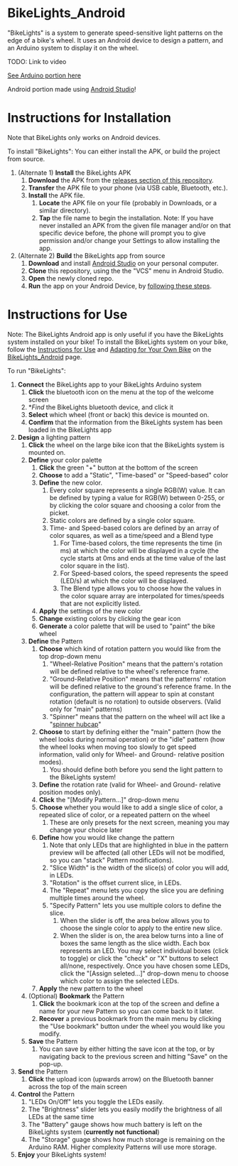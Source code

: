 # BikeLights_Android

"BikeLights" is a system to generate speed-sensitive light patterns on the edge of a bike's wheel.  It uses an Android device to design a pattern, and an Arduino system to display it on the wheel.

TODO:  Link to video

[See Arduino portion here](https://github.com/samuelgbrown/BikeLights_Arduino)

Android portion made using [Android Studio](https://developer.android.com/studio)!

# Instructions for Installation
Note that BikeLights only works on Android devices.

To install "BikeLights":
You can either install the APK, or build the project from source.
1. (Alternate 1) **Install** the BikeLights APK
    1. **Download** the APK from the [releases section of this repository](https://github.com/samuelgbrown/BikeLights_Android/releases).
    2. **Transfer** the APK file to your phone (via USB cable, Bluetooth, etc.).
    3. **Install** the APK file.
        1. **Locate** the APK file on your file (probably in Downloads, or a similar directory).
        2. **Tap** the file name to begin the installation. Note: If you have never installed an APK from the given file manager and/or on that specific device before, the phone will prompt you to give permission and/or change your Settings to allow installing the app.
2. (Alternate 2) **Build** the BikeLights app from source
    1. **Download** and install [Android Studio](https://developer.android.com/studio) on your personal computer.
    2. **Clone** this repository, using the the "VCS" menu in Android Studio.
    3. **Open** the newly cloned repo.
    4. **Run** the app on your Android Device, by [following these steps](https://developer.android.com/studio/run/device).

# Instructions for Use
Note: The BikeLights Android app is only useful if you have the BikeLights system installed on your bike!  To install the BikeLights system on your bike, follow the [Instructions for Use](https://github.com/samuelgbrown/BikeLights_Arduino/blob/master/README.md#instructions-for-use) and [Adapting for Your Own Bike](https://github.com/samuelgbrown/BikeLights_Arduino/blob/master/README.md#adapting-for-your-own-bike) on the [BikeLights_Android](https://github.com/samuelgbrown/BikeLights_Arduino/blob/master/README.md) page.

To run "BikeLights":
1. **Connect** the BikeLights app to your BikeLights Arduino system
    1. **Click** the bluetooth icon on the menu at the top of the welcome screen
    2. **Find* the BikeLights bluetooth device, and click it
    3. **Select** which wheel (front or back) this device is mounted on.
    4. **Confirm** that the information from the BikeLights system has been loaded in the BikeLights app
2. **Design** a lighting pattern
    1. **Click** the wheel on the large bike icon that the BikeLights system is mounted on.
    2. **Define** your color palette
        1. **Click** the green "+" button at the bottom of the screen
        2. **Choose** to add a "Static", "Time-based" or "Speed-based" color
        3. **Define** the new color.
            1. Every color square represents a single RGB(W) value.  It can be defined by typing a value for RGB(W) between 0-255, or by clicking the color square and choosing a color from the picket.
            2. Static colors are defined by a single color square.
            3. Time- and Speed-based colors are defined by an array of color squares, as well as a time/speed and a Blend type
                1. For Time-based colors, the time represents the time (in ms) at which the color will be displayed in a cycle (the cycle starts at 0ms and ends at the time value of the last color square in the list).
                2. For Speed-based colors, the speed represents the speed (LED/s) at which the color will be displayed.
                3. The Blend type allows you to choose how the values in the color square array are interpolated for times/speeds that are not explicitly listed.
        4. **Apply** the settings of the new color
        5. **Change** existing colors by clicking the gear icon
        6. **Generate** a color palette that will be used to "paint" the bike wheel
    3. **Define** the Pattern
        1. **Choose** which kind of rotation pattern you would like from the top drop-down menu
            1. "Wheel-Relative Position" means that the pattern's rotation will be defined relative to the wheel's reference frame.
            2. "Ground-Relative Position" means that the patterns' rotation will be defined relative to the ground's reference frame.  In the configuration, the pattern will appear to spin at constant rotation (default is no rotation) to outside observers. (Valid only for "main" patterns)
            3. "Spinner" means that the pattern on the wheel will act like a "[spinner hubcap](https://en.wikipedia.org/wiki/Spinner_(wheel))"
        2. **Choose** to start by defining either the "main" pattern (how the wheel looks during normal operation) or the "idle" pattern (how the wheel looks when moving too slowly to get speed information, valid only for Wheel- and Ground- relative position modes).
            1. You should define both before you send the light pattern to the BikeLights system!
        4. **Define** the rotation rate (valid for Wheel- and Ground- relative position modes only).
        5. **Click** the "[Modify Pattern...]" drop-down menu
        6. **Choose** whether you would like to add a single slice of color, a repeated slice of color, or a repeated pattern on the wheel
            1. These are only presets for the next screen, meaning you may change your choice later
        7. **Define** how you would like change the pattern
            1. Note that only LEDs that are highlighted in blue in the pattern preview will be affected (all other LEDs will not be modified, so you can "stack" Pattern modifications).
            2. "Slice Width" is the width of the slice(s) of color you will add, in LEDs.
            3. "Rotation" is the offset current slice, in LEDs.
            4. The "Repeat" menu lets you copy the slice you are defining multiple times around the wheel.
            5. "Specify Pattern" lets you use multiple colors to define the slice.
                1. When the slider is off, the area below allows you to choose the single color to apply to the entire new slice.
                2. When the slider is on, the area below turns into a line of boxes the same length as the slice width.  Each box represents an LED.  You may select individual boxes (click to toggle) or click the "check" or "X" buttons to select all/none, respectively.  Once you have chosen some LEDs, click the "[Assign seleted...]" drop-down menu to choose which color to assign the selected LEDs.
        8. **Apply** the new pattern to the wheel
    4. (Optional) **Bookmark** the Pattern
        1. **Click** the bookmark icon at the top of the screen and define a name for your new Pattern so you can come back to it later.
        2. **Recover** a previous bookmark from the main menu by clicking the "Use bookmark" button under the wheel you would like you modify.
    6. **Save** the Pattern
        1. You can save by either hitting the save icon at the top, or by navigating back to the previous screen and hitting "Save" on the pop-up.
3. **Send** the Pattern
    1. **Click** the upload icon (upwards arrow) on the Bluetooth banner across the top of the main screen
4. **Control** the Pattern
    1. "LEDs On/Off" lets you toggle the LEDs easily.
    2. The "Brightness" slider lets you easily modify the brightness of all LEDs at the same time
    3. The "Battery" gauge shows how much battery is left on the BikeLights system (**currently not functional**)
    4. The "Storage" guage shows how much storage is remaining on the Arduino RAM.  Higher complexity Patterns will use more storage.
5. **Enjoy** your BikeLights system!
